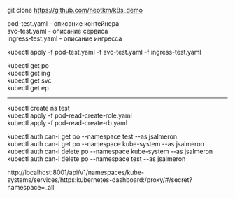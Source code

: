 git clone https://github.com/neotkm/k8s_demo  

pod-test.yaml - описание контейнера  
svc-test.yaml - описание сервиса  
ingress-test.yaml - описание ингресса  

kubectl apply -f pod-test.yaml -f svc-test.yaml -f ingress-test.yaml  

kubectl get po  
kubectl get ing  
kubectl get svc  
kubectl get ep  



---
kubectl create ns test  
kubectl apply -f pod-read-create-role.yaml  
kubectl apply -f pod-read-create-rb.yaml  


kubectl auth can-i get po --namespace test --as jsalmeron  
kubectl auth can-i get po --namespace kube-system --as jsalmeron  
kubectl auth can-i delete po --namespace kube-system --as jsalmeron  
kubectl auth can-i delete po --namespace test --as jsalmeron  


http://localhost:8001/api/v1/namespaces/kube-systems/services/https:kubernetes-dashboard:/proxy/#/secret?namespace=_all  




